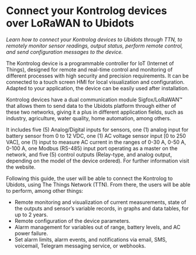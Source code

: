 # Connect your Kontrolog devices over LoRaWAN to Ubidots
*Learn how to connect your Kontrolog devices to Ubidots through TTN, to remotely monitor sensor readings, output status, perform remote control, and send configuration messages to the device.*

The Kontrolog device is a programmable controller for IoT (Internet of Things), designed for remote and real-time control and monitoring of different processes with high security and precision requirements. It can be connected to a touch screen HMI for local visualization and configuration. Adapted to your application, the device can be easily used after installation.

Kontrolog devices have a dual communication module Sigfox/LoRaWAN™ that allows them to send data to the Ubidots platform through either of these two networks, giving it a plus in different application fields, such as industry, agriculture, water quality, home automation, among others.

It includes five (5) Analog/Digital inputs for sensors, one (1) analog input for battery sensor from 0 to 12 VDC, one (1) AC voltage sensor input [0 to 250 VAC], one (1) input to measure AC current in the ranges of 0-30 A, 0-50 A, 0-100 A, one Modbus (RS-485) input port operating as a master on the network, and five (5) control outputs (Relay-type, and analog output, depending on the model of the device ordered). For further information visit the website. 

Following this guide, the user will be able to connect the Kontrolog to Ubidots, using The Things Network (TTN). From there, the users will be able to perform, among other things:
+ Remote monitoring and visualization of current measurements, state of the outputs and sensor’s variable records, in graphs and data tables, for up to 2 years.
+ Remote configuration of the device parameters.
+ Alarm management for variables out of range, battery levels, and AC power failure.
+ Set alarm limits, alarm events, and notifications via email, SMS, voicemail, Telegram messaging service, or webhooks.


